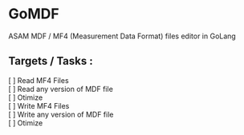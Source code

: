 # GoMDF
ASAM MDF / MF4 (Measurement Data Format) files editor in GoLang

## **Targets / Tasks** :  
 [ ] Read MF4 Files  
 [ ] Read any version of MDF file  
 [ ] Otimize  
 [ ] Write MF4 Files  
 [ ] Write any version of MDF file  
 [ ] Otimize  
